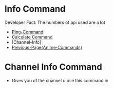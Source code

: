 # Info Command
Developer Fact: The numbers of api used are a lot
- [Ping-Command](./ping.md)
- [Calculate Command](./calculate.md)
- [Channel-Info]
- [Previous-Page(Anime-Commands)](../Anime-Commands/index.md)
# Channel Info Command
- Gives you of the channel u use this command in